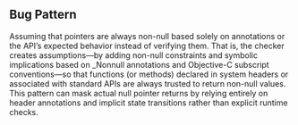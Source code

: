 ## Bug Pattern

Assuming that pointers are always non-null based solely on annotations or the API’s expected behavior instead of verifying them. That is, the checker creates assumptions—by adding non-null constraints and symbolic implications based on _Nonnull annotations and Objective-C subscript conventions—so that functions (or methods) declared in system headers or associated with standard APIs are always trusted to return non-null values. This pattern can mask actual null pointer returns by relying entirely on header annotations and implicit state transitions rather than explicit runtime checks.